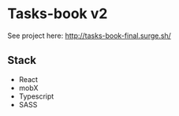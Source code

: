 # Tasks-book v2

See project here: http://tasks-book-final.surge.sh/

## Stack

- React
- mobX
- Typescript
- SASS
